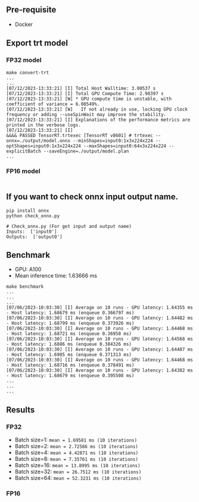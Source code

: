 ## Pre-requisite
- Docker

## Export trt model
### FP32 model
```
make convert-trt
...
...
[07/12/2023-13:33:21] [I] Total Host Walltime: 3.00537 s
[07/12/2023-13:33:21] [I] Total GPU Compute Time: 2.98397 s
[07/12/2023-13:33:21] [W] * GPU compute time is unstable, with coefficient of variance = 6.08549%.
[07/12/2023-13:33:21] [W]   If not already in use, locking GPU clock frequency or adding --useSpinWait may improve the stability.
[07/12/2023-13:33:21] [I] Explanations of the performance metrics are printed in the verbose logs.
[07/12/2023-13:33:21] [I]
&&&& PASSED TensorRT.trtexec [TensorRT v8601] # trtexec --onnx=./output/model.onnx --minShapes=input0:1x3x224x224 --optShapes=input0:1x3x224x224 --maxShapes=input0:64x3x224x224 --explicitBatch --saveEngine=./output/model.plan
...
```
### FP16 model
```

```


## If you want to check onnx input output name.
```
pip install onnx
python check_onnx.py

# Check_onnx.py (For get input and output name)
Inputs:  ['input0']
Outputs:  ['output0']
```


## Benchmark
- GPU: A100
- Mean inference time: 1.63666 ms
```
make benchmark
...
...
...
[07/06/2023-10:03:30] [I] Average on 10 runs - GPU latency: 1.64355 ms - Host latency: 1.68679 ms (enqueue 0.366797 ms)
[07/06/2023-10:03:30] [I] Average on 10 runs - GPU latency: 1.64482 ms - Host latency: 1.68799 ms (enqueue 0.373926 ms)
[07/06/2023-10:03:30] [I] Average on 10 runs - GPU latency: 1.64468 ms - Host latency: 1.68721 ms (enqueue 0.36958 ms)
[07/06/2023-10:03:30] [I] Average on 10 runs - GPU latency: 1.64568 ms - Host latency: 1.6886 ms (enqueue 0.384326 ms)
[07/06/2023-10:03:30] [I] Average on 10 runs - GPU latency: 1.64487 ms - Host latency: 1.6905 ms (enqueue 0.371313 ms)
[07/06/2023-10:03:30] [I] Average on 10 runs - GPU latency: 1.64468 ms - Host latency: 1.68716 ms (enqueue 0.378491 ms)
[07/06/2023-10:03:30] [I] Average on 10 runs - GPU latency: 1.64382 ms - Host latency: 1.68679 ms (enqueue 0.395508 ms)
...
...
...
```

## Results
### FP32
- Batch size=1: `mean = 1.69581 ms (10 iterations)`
- Batch size=2: `mean = 2.72586 ms (10 iterations)`
- Batch size=4: `mean = 4.42871 ms (10 iterations)`
- Batch size=8: `mean = 7.35761 ms (10 iterations)`
- Batch size=16: `mean = 13.8995 ms (10 iterations)`
- Batch size=32: `mean = 26.7512 ms (10 iterations)`
- Batch size=64: `mean = 52.3231 ms (10 iterations)`

### FP16